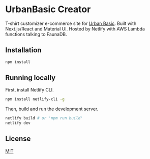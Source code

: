 # UrbanBasic Creator

T-shirt customizer e-commerce site for [Urban Basic](https://urbanbasic.de/). Built with Next.js/React and Material UI. Hosted by Netlify with AWS Lambda functions talking to FaunaDB.

## Installation

```bash
npm install
```

## Running locally

First, install Netlify CLI.

```bash
npm install netlify-cli -g
```

Then, build and run the development server.

```bash
netlify build # or 'npm run build'
netlify dev
```

## License

[MIT](https://choosealicense.com/licenses/mit/)
